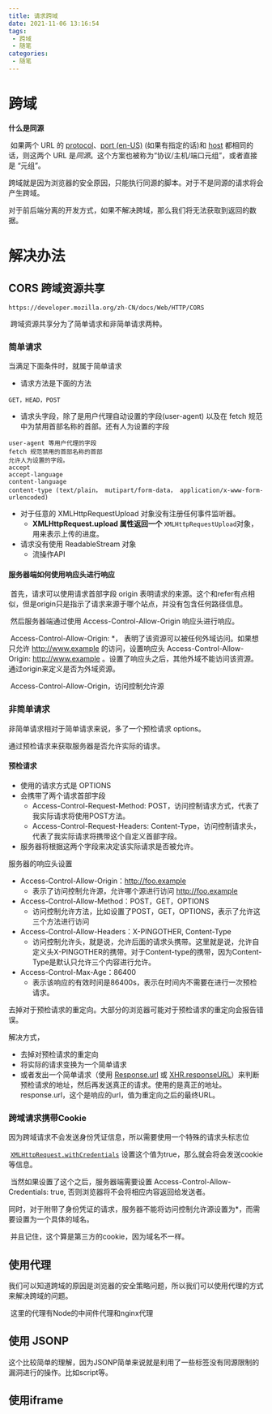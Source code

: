 ```yaml
---
title: 请求跨域
date: 2021-11-06 13:16:54
tags:
 - 跨域
 - 随笔
categories:
 - 随笔
---
```




#  跨域

**什么是同源**

​		如果两个 URL 的 [protocol](https://developer.mozilla.org/zh-CN/docs/Glossary/Protocol)、[port (en-US)](https://developer.mozilla.org/en-US/docs/Glossary/Port) (如果有指定的话)和 [host](https://developer.mozilla.org/zh-CN/docs/Glossary/Host) 都相同的话，则这两个 URL 是*同源*。这个方案也被称为“协议/主机/端口元组”，或者直接是 “元组”。



跨域就是因为浏览器的安全原因，只能执行同源的脚本。对于不是同源的请求将会产生跨域。

对于前后端分离的开发方式，如果不解决跨域，那么我们将无法获取到返回的数据。



# 解决办法

## CORS 跨域资源共享

```
https://developer.mozilla.org/zh-CN/docs/Web/HTTP/CORS
```



​		跨域资源共享分为了简单请求和非简单请求两种。

### 简单请求

当满足下面条件时，就属于简单请求

* 请求方法是下面的方法

```
GET，HEAD，POST
```

* 请求头字段，除了是用户代理自动设置的字段(user-agent) 以及在 fetch 规范中为禁用首部名称的首部。还有人为设置的字段

```
user-agent 等用户代理的字段
fetch 规范禁用的首部名称的首部
允许人为设置的字段。
accept
accept-language
content-language
content-type (text/plain， mutipart/form-data， application/x-www-form-urlencoded)
```

* 对于任意的 XMLHttpRequestUpload 对象没有注册任何事件监听器。
  * **XMLHttpRequest.upload 属性返回一个** `XMLHttpRequestUpload`对象，用来表示上传的进度。
* 请求没有使用 ReadableStream 对象
  * 流操作API



#### 服务器端如何使用响应头进行响应

​		首先，请求可以使用请求首部字段 origin 表明请求的来源。这个和refer有点相似，但是origin只是指示了请求来源于哪个站点，并没有包含任何路径信息。

​		然后服务器端通过使用 Access-Control-Allow-Origin 响应头进行响应。

​		Access-Control-Allow-Origin: *， 表明了该资源可以被任何外域访问。如果想只允许 http://www.example 的访问，设置响应头 Access-Control-Allow-Origin: http://www.example 。设置了响应头之后，其他外域不能访问该资源。通过origin来定义是否为外域资源。

​	Access-Control-Allow-Origin，访问控制允许源



### 非简单请求

非简单请求相对于简单请求来说，多了一个预检请求 options。

通过预检请求来获取服务器是否允许实际的请求。



#### 预检请求

* 使用的请求方式是 OPTIONS
* 会携带了两个请求首部字段
  * Access-Control-Request-Method: POST，访问控制请求方式，代表了我实际请求将使用POST方法。
  * Access-Control-Request-Headers: Content-Type，访问控制请求头，代表了我实际请求将携带这个自定义首部字段。
* 服务器将根据这两个字段来决定该实际请求是否被允许。



服务器的响应头设置

* Access-Control-Allow-Origin：http://foo.example
  * 表示了访问控制允许源，允许哪个源进行访问 http://foo.example
* Access-Control-Allow-Method：POST，GET，OPTIONS 
  * 访问控制允许方法，比如设置了POST，GET，OPTIONS，表示了允许这三个方法进行访问
* Access-Control-Allow-Headers：X-PINGOTHER, Content-Type 
  * 访问控制允许头，就是说，允许后面的请求头携带。这里就是说，允许自定义头X-PINGOTHER的携带。对于Content-type的携带，因为Content-Type是默认只允许三个内容进行允许。
* Access-Control-Max-Age：86400
  * 表示该响应的有效时间是86400s，表示在时间内不需要在进行一次预检请求。



去掉对于预检请求的重定向。大部分的浏览器可能对于预检请求的重定向会报告错误。

解决方式，

* 去掉对预检请求的重定向
* 将实际的请求变换为一个简单请求
* 或者发出一个简单请求（使用  [Response.url](https://developer.mozilla.org/en-US/docs/Web/API/Response/url) 或 [XHR.responseURL](https://developer.mozilla.org/en-US/docs/Web/API/XMLHttpRequest/responseURL)）来判断预检请求的地址，然后再发送真正的请求。使用的是真正的地址。 response.url，这个是响应的url，值为重定向之后的最终URL。



### 跨域请求携带Cookie

​		因为跨域请求不会发送身份凭证信息，所以需要使用一个特殊的请求头标志位

​		 [`XMLHttpRequest.withCredentials`](https://developer.mozilla.org/en-US/docs/Web/API/XMLHttpRequest/withCredentials) 设置这个值为true，那么就会将会发送cookie等信息。

​		当然如果设置了这个之后，服务器端需要设置 Access-Control-Allow-Credentials: true, 否则浏览器将不会将相应内容返回给发送者。

​		同时，对于附带了身份凭证的请求，服务器不能将访问控制允许源设置为*，而需要设置为一个具体的域名。

​		并且记住，这个算是第三方的cookie，因为域名不一样。



## 使用代理

​		我们可以知道跨域的原因是浏览器的安全策略问题，所以我们可以使用代理的方式来解决跨域的问题。

​		这里的代理有Node的中间件代理和nginx代理



## 使用 JSONP

​		这个比较简单的理解，因为JSONP简单来说就是利用了一些标签没有同源限制的漏洞进行的操作。比如script等。



## 使用iframe



